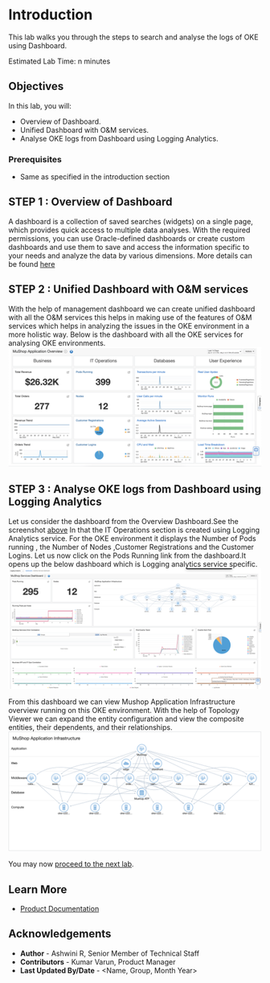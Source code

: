 
# Introduction

This lab walks you through the steps to search and analyse the logs of OKE using Dashboard.

Estimated Lab Time: n minutes

## Objectives

In this lab, you will:
* Overview of Dashboard.
* Unified Dashboard with O&M services.
* Analyse OKE logs from Dashboard using Logging Analytics.

### Prerequisites

* Same as specified in the introduction section


## **STEP 1** : Overview of Dashboard

A dashboard is a collection of saved searches (widgets) on a single page, which provides quick access to multiple data analyses. With the required permissions, you can use Oracle-defined dashboards or create custom dashboards and use them to save and access the information specific to your needs and analyze the data by various dimensions.
More details can be found [here](https://docs.oracle.com/en-us/iaas/logging-analytics/doc/configure-management-dashboard.html#GUID-2082E86D-2088-4FBD-80D8-F73B0F0BF342)

## **STEP 2** : Unified Dashboard with O&M services

With the help of management dashboard we can create unified dashboard with all the O&M services this helps in making use of the features of O&M services which helps in analyzing the issues in the OKE environment in a more holistic way.
Below is the dashboard with all the OKE services for analysing OKE environments.
![image](images/OKE_overview.png)

## **STEP 3** : Analyse OKE logs from Dashboard using Logging Analytics

Let us consider the dashboard from the Overview Dashboard.See the screenshot [above](images/OKE_overview.png)
In that the IT Operations section is created using Logging Analytics service.
For the OKE environment it displays the Number of Pods running , the Number of Nodes ,Customer Registrations and the Customer Logins.
Let us now click on the Pods Running link from the dashboard.It opens up the below dashboard which is Logging analytics service specific.
![image](images/LA-overview.png)

From this dashboard we can view Mushop Application Infrastructure overview running on this OKE environment.
With the help of Topology Viewer we can expand the entity configuration and view the composite entities, their dependents, and their relationships.
![image](images/Topology.png)




You may now [proceed to the next lab](#next).

## Learn More

* [Product Documentation](https://docs.oracle.com/en-us/iaas/logging-analytics/index.html)

## Acknowledgements
* **Author** - Ashwini R, Senior Member of Technical Staff
* **Contributors** -  Kumar Varun, Product Manager
* **Last Updated By/Date** - <Name, Group, Month Year>
